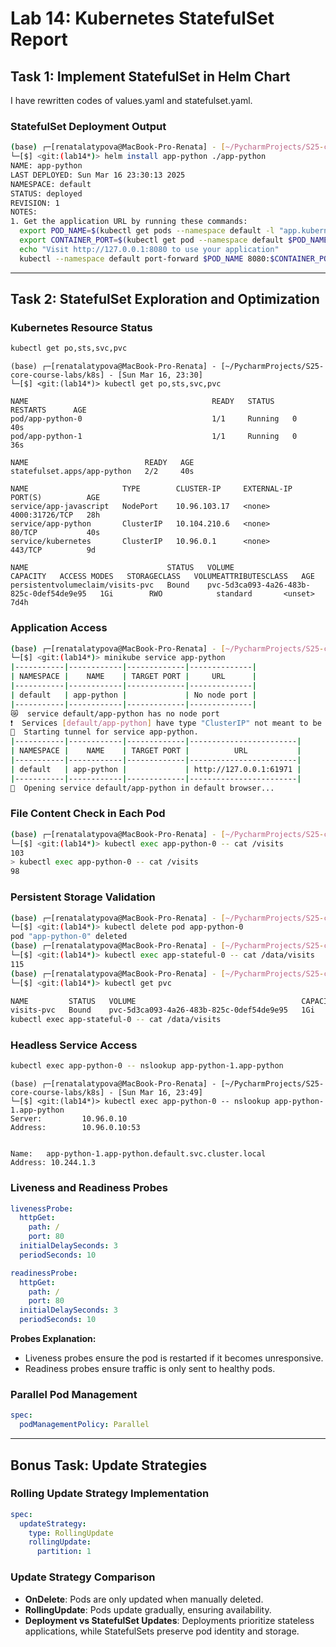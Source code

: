 # Lab 14: Kubernetes StatefulSet Report

## Task 1: Implement StatefulSet in Helm Chart

I have rewritten codes of values.yaml and statefulset.yaml.
### StatefulSet Deployment Output
```bash
(base) ┌─[renatalatypova@MacBook-Pro-Renata] - [~/PycharmProjects/S25-core-course-labs/k8s] - [Sun Mar 16, 23:30]
└─[$] <git:(lab14*)> helm install app-python ./app-python
NAME: app-python
LAST DEPLOYED: Sun Mar 16 23:30:13 2025
NAMESPACE: default
STATUS: deployed
REVISION: 1
NOTES:
1. Get the application URL by running these commands:
  export POD_NAME=$(kubectl get pods --namespace default -l "app.kubernetes.io/name=app-python,app.kubernetes.io/instance=app-python" -o jsonpath="{.items[0].metadata.name}")
  export CONTAINER_PORT=$(kubectl get pod --namespace default $POD_NAME -o jsonpath="{.spec.containers[0].ports[0].containerPort}")
  echo "Visit http://127.0.0.1:8080 to use your application"
  kubectl --namespace default port-forward $POD_NAME 8080:$CONTAINER_PORT
```
---

## Task 2: StatefulSet Exploration and Optimization

### Kubernetes Resource Status
```bash
kubectl get po,sts,svc,pvc
```
```
(base) ┌─[renatalatypova@MacBook-Pro-Renata] - [~/PycharmProjects/S25-core-course-labs/k8s] - [Sun Mar 16, 23:30]
└─[$] <git:(lab14*)> kubectl get po,sts,svc,pvc                                               

NAME                                         READY   STATUS    RESTARTS      AGE
pod/app-python-0                             1/1     Running   0             40s
pod/app-python-1                             1/1     Running   0             36s

NAME                          READY   AGE
statefulset.apps/app-python   2/2     40s

NAME                     TYPE        CLUSTER-IP     EXTERNAL-IP   PORT(S)          AGE
service/app-javascript   NodePort    10.96.103.17   <none>        4000:31726/TCP   28h
service/app-python       ClusterIP   10.104.210.6   <none>        80/TCP           40s
service/kubernetes       ClusterIP   10.96.0.1      <none>        443/TCP          9d

NAME                               STATUS   VOLUME                                     CAPACITY   ACCESS MODES   STORAGECLASS   VOLUMEATTRIBUTESCLASS   AGE
persistentvolumeclaim/visits-pvc   Bound    pvc-5d3ca093-4a26-483b-825c-0def54de9e95   1Gi        RWO            standard       <unset>                 7d4h
```

### Application Access
```bash
(base) ┌─[renatalatypova@MacBook-Pro-Renata] - [~/PycharmProjects/S25-core-course-labs/k8s] - [Sun Mar 16, 23:31]
└─[$] <git:(lab14*)> minikube service app-python                                              
|-----------|------------|-------------|--------------|
| NAMESPACE |    NAME    | TARGET PORT |     URL      |
|-----------|------------|-------------|--------------|
| default   | app-python |             | No node port |
|-----------|------------|-------------|--------------|
😿  service default/app-python has no node port
❗  Services [default/app-python] have type "ClusterIP" not meant to be exposed, however for local development minikube allows you to access this !
🏃  Starting tunnel for service app-python.
|-----------|------------|-------------|------------------------|
| NAMESPACE |    NAME    | TARGET PORT |          URL           |
|-----------|------------|-------------|------------------------|
| default   | app-python |             | http://127.0.0.1:61971 |
|-----------|------------|-------------|------------------------|
🎉  Opening service default/app-python in default browser...
```

### File Content Check in Each Pod
```bash
(base) ┌─[renatalatypova@MacBook-Pro-Renata] - [~/PycharmProjects/S25-core-course-labs/k8s] - [Sun Mar 16, 23:33]
└─[$] <git:(lab14*)> kubectl exec app-python-0 -- cat /visits    
103
> kubectl exec app-python-0 -- cat /visits
98
```

### Persistent Storage Validation
```bash
(base) ┌─[renatalatypova@MacBook-Pro-Renata] - [~/PycharmProjects/S25-core-course-labs/k8s] - [Sun Mar 16, 23:35]
└─[$] <git:(lab14*)> kubectl delete pod app-python-0  
pod "app-python-0" deleted
(base) ┌─[renatalatypova@MacBook-Pro-Renata] - [~/PycharmProjects/S25-core-course-labs/k8s] - [Sun Mar 16, 23:36]
└─[$] <git:(lab14*)> kubectl exec app-stateful-0 -- cat /data/visits
115
(base) ┌─[renatalatypova@MacBook-Pro-Renata] - [~/PycharmProjects/S25-core-course-labs/k8s] - [Sun Mar 16, 23:35]
└─[$] <git:(lab14*)> kubectl get pvc

NAME         STATUS   VOLUME                                     CAPACITY   ACCESS MODES   STORAGECLASS   VOLUMEATTRIBUTESCLASS   AGE
visits-pvc   Bound    pvc-5d3ca093-4a26-483b-825c-0def54de9e95   1Gi        RWO            standard       <unset>                 10m
kubectl exec app-stateful-0 -- cat /data/visits
```

### Headless Service Access
```bash
kubectl exec app-python-0 -- nslookup app-python-1.app-python
```
```
(base) ┌─[renatalatypova@MacBook-Pro-Renata] - [~/PycharmProjects/S25-core-course-labs/k8s] - [Sun Mar 16, 23:49]
└─[$] <git:(lab14*)> kubectl exec app-python-0 -- nslookup app-python-1.app-python
Server:         10.96.0.10
Address:        10.96.0.10:53


Name:   app-python-1.app-python.default.svc.cluster.local
Address: 10.244.1.3
```

### Liveness and Readiness Probes
```yaml
livenessProbe:
  httpGet:
    path: /
    port: 80
  initialDelaySeconds: 3
  periodSeconds: 10

readinessProbe:
  httpGet:
    path: /
    port: 80
  initialDelaySeconds: 3
  periodSeconds: 10
```

**Probes Explanation:**
- Liveness probes ensure the pod is restarted if it becomes unresponsive.
- Readiness probes ensure traffic is only sent to healthy pods.

### Parallel Pod Management
```yaml
spec:
  podManagementPolicy: Parallel
```

---

## Bonus Task: Update Strategies

### Rolling Update Strategy Implementation
```yaml
spec:
  updateStrategy:
    type: RollingUpdate
    rollingUpdate:
      partition: 1
```

### Update Strategy Comparison
- **OnDelete**: Pods are only updated when manually deleted.
- **RollingUpdate**: Pods update gradually, ensuring availability.
- **Deployment vs StatefulSet Updates**: Deployments prioritize stateless applications, while StatefulSets preserve pod identity and storage.

